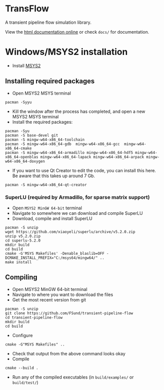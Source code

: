 # TransFlow

A transient pipeline flow simulation library.

View the [html documentation online](https://fsund.github.io/transient-pipeline-flow/) or check `docs/` for documentation.

# Windows/MSYS2 installation
 * Install [MSYS2](https://www.msys2.org/)

## Installing required packages
 * Open MSYS2 MSYS terminal

```
pacman -Syyu
```

 * Kill the window after the process has completed, and open a new MSYS2 MSYS terminal
 * Install the required packages:

```
pacman -Syu
pacman -S base-devel git
pacman -S mingw-w64-x86_64-toolchain
pacman -S mingw-w64-x86_64-gdb  mingw-w64-x86_64-gcc  mingw-w64-x86_64-cmake
pacman -S mingw-w64-x86_64-armadillo mingw-w64-x86_64-hdf5 mingw-w64-x86_64-openblas mingw-w64-x86_64-lapack mingw-w64-x86_64-arpack mingw-w64-x86_64-doxygen 
```

 * If you want to use Qt Creator to edit the code, you can install this here. Be aware that this takes up around 7 Gb.

```
pacman -S mingw-w64-x86_64-qt-creator
```

### SuperLU (required by Armadillo, for sparse matrix support)
 * Open `MSYS2 MinGW 64-bit` terminal
 * Navigate to somewhere we can download and compile SuperLU
 * Download, compile and install SuperLU

```
pacman -S unzip
wget https://github.com/xiaoyeli/superlu/archive/v5.2.0.zip
unzip v5.2.0.zip
cd superlu-5.2.0
mkdir build
cd build
cmake -G'MSYS Makefiles' -Denable_blaslib=OFF -DCMAKE_INSTALL_PREFIX="C:/msys64/mingw64/" ..
make install
```

## Compiling
 * Open MSYS2 MinGW 64-bit terminal
 * Navigate to where you want to download the files
 * Get the most recent version from git

```
pacman -S unzip
git clone https://github.com/FSund/transient-pipeline-flow
cd transient-pipeline-flow
mkdir build
cd build
```

 * Configure

```
cmake -G"MSYS Makefiles" ..
```

 * Check that output from the above command looks okay
 * Compile

```
cmake --build .
```

 * Run any of the compiled executables (in `build/examples/` or `build/test/`)